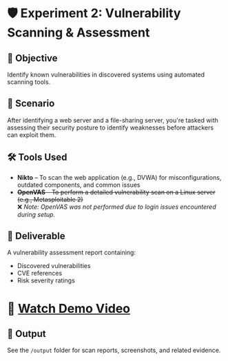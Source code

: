 # 🛡️ Experiment 2: Vulnerability Scanning & Assessment

## 🧠 Objective  
Identify known vulnerabilities in discovered systems using automated scanning tools.

## 🏢 Scenario  
After identifying a web server and a file-sharing server, you're tasked with assessing their security posture to identify weaknesses before attackers can exploit them.

## 🛠️ Tools Used  
- **Nikto** – To scan the web application (e.g., DVWA) for misconfigurations, outdated components, and common issues
- ~~**OpenVAS** – To perform a detailed vulnerability scan on a Linux server (e.g., Metasploitable 2)~~  
  ❌ *Note: OpenVAS was not performed due to login issues encountered during setup.*

## 📄 Deliverable  
A vulnerability assessment report containing:
- Discovered vulnerabilities  
- CVE references  
- Risk severity ratings  

#  🎥 [Watch Demo Video](https://drive.google.com/file/d/1aqjil-EZVxGCBzKigYu8zdiWgRfCxmWL/view?usp=sharing)

## 📁 Output  
See the `/output` folder for scan reports, screenshots, and related evidence.

